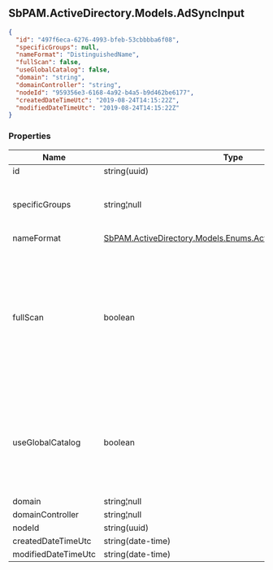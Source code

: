 
<h2 id="tocS_SbPAM.ActiveDirectory.Models.AdSyncInput">SbPAM.ActiveDirectory.Models.AdSyncInput</h2>

<a id="schemasbpam.activedirectory.models.adsyncinput"></a>
<a id="schema_SbPAM.ActiveDirectory.Models.AdSyncInput"></a>
<a id="tocSsbpam.activedirectory.models.adsyncinput"></a>
<a id="tocssbpam.activedirectory.models.adsyncinput"></a>

```json
{
  "id": "497f6eca-6276-4993-bfeb-53cbbbba6f08",
  "specificGroups": null,
  "nameFormat": "DistinguishedName",
  "fullScan": false,
  "useGlobalCatalog": false,
  "domain": "string",
  "domainController": "string",
  "nodeId": "959356e3-6168-4a92-b4a5-b9d462be6177",
  "createdDateTimeUtc": "2019-08-24T14:15:22Z",
  "modifiedDateTimeUtc": "2019-08-24T14:15:22Z"
}

```

### Properties

|Name|Type|Required|Restrictions|Description|
|---|---|---|---|---|
|id|string(uuid)|false|none|none|
|specificGroups|string¦null|false|none|Gets or sets the specific groups this job should scan.|
|nameFormat|[SbPAM.ActiveDirectory.Models.Enums.ActiveDirectoryNameFormat](../Models/sbpam.activedirectory.models.enums.activedirectorynameformat.md)|false|none|none|
|fullScan|boolean|false|none|Gets or sets a value indicating whether all object should be re-scanned or a scan should continue from the position of the last scan.|
|useGlobalCatalog|boolean|false|none|Gets or sets a value indicating if the name translations should be performed by a global catalog server.|
|domain|string¦null|false|none|none|
|domainController|string¦null|false|none|none|
|nodeId|string(uuid)|false|none|none|
|createdDateTimeUtc|string(date-time)|false|none|none|
|modifiedDateTimeUtc|string(date-time)|false|none|none|


